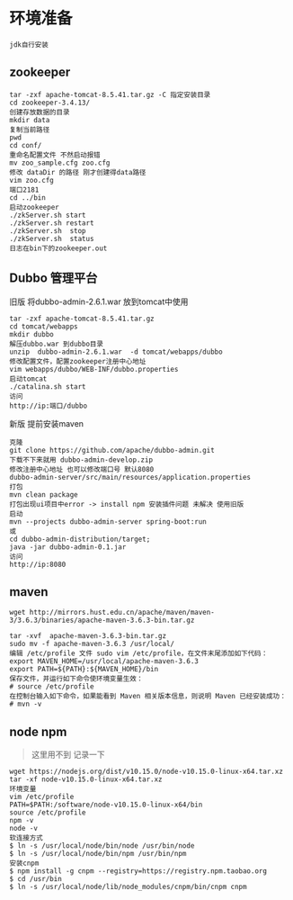 # 环境准备`jdk自行安装`## zookeeper```tar -zxf apache-tomcat-8.5.41.tar.gz -C 指定安装目录cd zookeeper-3.4.13/创建存放数据的目录mkdir data复制当前路径pwdcd conf/重命名配置文件 不然启动报错mv zoo_sample.cfg zoo.cfg修改 dataDir 的路径 刚才创建得data路径  vim zoo.cfg端口2181cd ../bin启动zookeeper./zkServer.sh start./zkServer.sh restart./zkServer.sh  stop./zkServer.sh  status日志在bin下的zookeeper.out```## Dubbo 管理平台旧版 将dubbo-admin-2.6.1.war 放到tomcat中使用```tar -zxf apache-tomcat-8.5.41.tar.gzcd tomcat/webappsmkdir dubbo解压dubbo.war 到dubbo目录unzip  dubbo-admin-2.6.1.war  -d tomcat/webapps/dubbo修改配置文件，配置zookeeper注册中心地址vim webapps/dubbo/WEB-INF/dubbo.properties启动tomcat./catalina.sh start访问http://ip:端口/dubbo```新版 提前安装maven````克隆git clone https://github.com/apache/dubbo-admin.git下载不下来就用 dubbo-admin-develop.zip修改注册中心地址 也可以修改端口号 默认8080dubbo-admin-server/src/main/resources/application.properties打包mvn clean package打包出现ui项目中error -> install npm 安装插件问题 未解决 使用旧版启动mvn --projects dubbo-admin-server spring-boot:run或cd dubbo-admin-distribution/target; java -jar dubbo-admin-0.1.jar访问http://ip:8080````## maven```wget http://mirrors.hust.edu.cn/apache/maven/maven-3/3.6.3/binaries/apache-maven-3.6.3-bin.tar.gztar -xvf  apache-maven-3.6.3-bin.tar.gzsudo mv -f apache-maven-3.6.3 /usr/local/编辑 /etc/profile 文件 sudo vim /etc/profile，在文件末尾添加如下代码：export MAVEN_HOME=/usr/local/apache-maven-3.6.3export PATH=${PATH}:${MAVEN_HOME}/bin保存文件，并运行如下命令使环境变量生效：# source /etc/profile在控制台输入如下命令，如果能看到 Maven 相关版本信息，则说明 Maven 已经安装成功：# mvn -v```## node npm> 这里用不到  记录一下```wget https://nodejs.org/dist/v10.15.0/node-v10.15.0-linux-x64.tar.xztar -xf node-v10.15.0-linux-x64.tar.xz 环境变量vim /etc/profilePATH=$PATH:/software/node-v10.15.0-linux-x64/binsource /etc/profilenpm -vnode -v软连接方式$ ln -s /usr/local/node/bin/node /usr/bin/node$ ln -s /usr/local/node/bin/npm /usr/bin/npm安装cnpm$ npm install -g cnpm --registry=https://registry.npm.taobao.org$ cd /usr/bin$ ln -s /usr/local/node/lib/node_modules/cnpm/bin/cnpm cnpm```